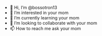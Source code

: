 - 👋 Hi, I’m @bossotron13
- 👀 I’m interested in your mom
- 🌱 I’m currently learning your mom
- 💞️ I’m looking to collaborate with your mom
- 📫 How to reach me ask your mom

<!---
bossotron13/bossotron13 is a ✨ special ✨ repository because its `README.md` (this file) appears on your GitHub profile.
You can click the Preview link to take a look at your changes.
--->
